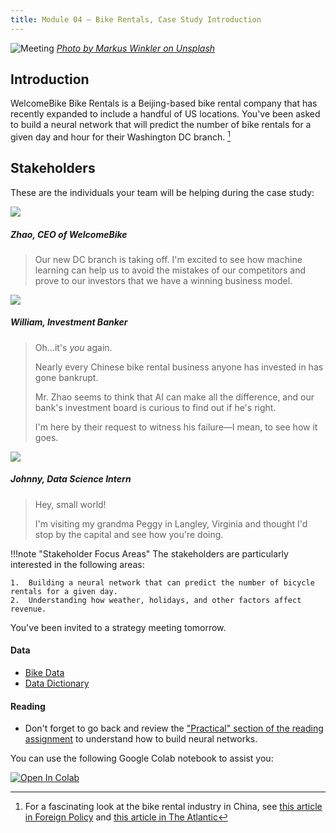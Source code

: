 ```yaml
---
title: Module 04 — Bike Rentals, Case Study Introduction
---
```


![Meeting]({{URLROOT}}/shared/img/bikes.jpg)
*[Photo by Markus Winkler on Unsplash](https://unsplash.com/photos/QjRk3rj2O1c)*

## Introduction
WelcomeBike Bike Rentals is a Beijing-based bike rental company that has recently expanded to include a handful of US locations. You've been asked to build a neural network that will predict the number of bike rentals for a given day and hour for their Washington DC branch. [^1]

## Stakeholders

These are the individuals your team will be helping during the case study:

<div class="dialogue">
	<img src="{{URLROOT}}/shared/img/zhao.jpg">
	<h5>Zhao, CEO of WelcomeBike</h5>
	<blockquote><p>Our new DC branch is taking off. I'm excited to see how machine learning can help us to avoid the mistakes of our competitors and prove to our investors that we have a winning business model.</p></blockquote>
</div>

<div class="dialogue">
	<img src="{{URLROOT}}/shared/img/william.jpg">
	<h5>William, Investment Banker</h5>
	<blockquote><p>Oh...it's <em>you</em> again.</p><p>Nearly every Chinese bike rental business anyone has invested in has gone bankrupt.</p><p>Mr. Zhao seems to think that AI can make all the difference, and our bank's investment board is curious to find out if he's right.</p><p>I'm here by their request to witness his failure—I mean, to see how it goes.</p></blockquote>
</div>

<div class="dialogue">
	<img src="{{URLROOT}}/shared/img/johnny.jpg">
	<h5>Johnny, Data Science Intern</h5>
	<blockquote><p>Hey, small world!</p><p>I'm visiting my grandma Peggy in Langley, Virginia and thought I'd stop by the capital and see how you're doing.</p>
	</blockquote>
</div>

!!!note "Stakeholder Focus Areas"
	The stakeholders are particularly interested in the following areas:

	1.	Building a neural network that can predict the number of bicycle rentals for a given day.
	2.  Understanding how weather, holidays, and other factors affect revenue.

You've been invited to a strategy meeting tomorrow. 

#### Data
* [Bike Data](https://raw.githubusercontent.com/byui-cse/cse450-course/master/data/bikes.csv)
* [Data Dictionary](./bikes-dictionary.txt)

#### Reading
* Don't forget to go back and review the ["Practical" section of the reading assignment](./reading.html#practical) to understand how to build neural networks.

You can use the following Google Colab notebook to assist you:

[![Open In Colab](https://colab.research.google.com/assets/colab-badge.svg)](https://colab.research.google.com/github/byui-cse/cse450-course/blob/master/notebooks/starter_bikes.ipynb)

[^1]: For a fascinating look at the bike rental industry in China, see [this article in Foreign Policy](https://foreignpolicy.com/2018/12/31/a-billion-bicyclists-can-be-wrong-china-business-bikeshare/) and [this article in The Atlantic](https://www.theatlantic.com/photo/2018/03/bike-share-oversupply-in-china-huge-piles-of-abandoned-and-broken-bicycles/556268/)

[^2]: [CEO photo by Sung Wang on Unsplash](https://unsplash.com/photos/g4DgCF90EM4)

[^3]: [Investment Banker photo by steffen Wienberg on Unsplash](https://unsplash.com/photos/ml-pxK0Ovmw)

[^4]: [Data Science Intern photo by Fábio Lucas on Unsplash](https://unsplash.com/photos/iczrMDNuvzkml-pxK0Ovmw)